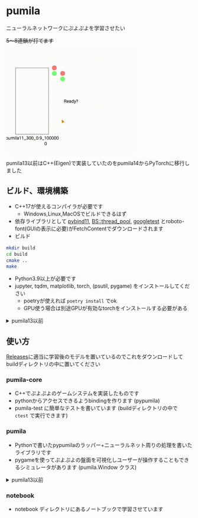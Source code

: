 # pumila

ニューラルネットワークにぷよぷよを学習させたい

<del>5〜8連鎖が打てます</del>

![pumila11.gif](pumila11.gif)

pumila13以前はC++(Eigen)で実装していたのをpumila14からPyTorchに移行しました

## ビルド、環境構築

* C++17が使えるコンパイラが必要です
    * Windows,Linux,MacOSでビルドできるはず
* 依存ライブラリとして [pybind11](https://github.com/pybind/pybind11), [BS::thread_pool](https://github.com/bshoshany/thread-pool), [googletest](https://github.com/google/googletest.git) とroboto-font(GUIの表示に必要)がFetchContentでダウンロードされます
* ビルド
```sh
mkdir build
cd build
cmake ..
make
```

* Python3.9以上が必要です
* jupyter, tqdm, matplotlib, torch, (psutil, pygame) をインストールしてください
    * poetryが使えれば `poetry install` でok
    * GPU使う場合は別途GPUが有効なtorchをインストールする必要がある

<details><summary>pumila13以前</summary>

* Eigen3がインストールされていればそれを使い、なければFetchContentで自動的にダウンロードします
    * ubuntu: `sudo apt install libeigen3-dev`
    * mac: `brew install eigen3`
* GUI(`pumila::Window`)を使うにはSDL2とSDL2_TTFをインストールする必要があります(linux, macのみ)
    * インストールされてない場合GUI関係の機能が無効化されますがビルドは可能です
    * ubuntu: `sudo apt install libsdl2-dev libsdl2-ttf-dev`
    * mac: `brew install sdl2 sdl2_ttf`
    * windowsの場合はFetchContentで自動的にダウンロードされます
* [pybind11](https://github.com/pybind/pybind11), [BS::thread_pool](https://github.com/bshoshany/thread-pool), [cli11](https://github.com/CLIUtils/CLI11) とroboto-font(GUIの表示に必要)がFetchContentでダウンロードされます
* IntelCPUの場合cmake時に`-DPUMILA_MKL_DYNAMIC=ON`または`-DPUMILA_MKL_STATIC=ON`オプションを追加するとIntel MKLを使用し計算が速くなります
    * windows: [ここ](https://www.intel.com/content/www/us/en/developer/tools/oneapi/onemkl-download.html)からoneMKLをダウンロードしインストール (古いCPUはサポートされてないっぽい)
        * インストール場所がデフォルト (`C:\Program Files (x86)\Intel\oneAPI`) でない場合は `-DPUMILA_MKL_ROOT=Path\To\oneAPI`
    * ubuntu: `sudo apt install libmkl-dev` (古めのCPUでも動く)
* MacOSの場合cmake時に`-DPUMILA_ACCELERATE=ON`オプションを追加するとAccelerateを使用し計算が速くなります

</details>

## 使い方

[Releases](https://github.com/na-trium-144/pumila/releases)に適当に学習後のモデルを置いているのでこれをダウンロードしてbuildディレクトリの中に置いてください

### pumila-core

* C++でぷよぷよのゲームシステムを実装したものです
* pythonからアクセスできるようbindingを作ります (pypumila)
* pumila-test に簡単なテストを書いています (buildディレクトリの中で `ctest` で実行できます)

### pumila

* Pythonで書いたpypumilaのラッパー+ニューラルネット周りの処理を書いたライブラリです
* pygameを使ってぷよぷよの盤面を可視化しユーザーが操作することもできるシミュレータがあります (pumila.Window クラス)

<details><summary>pumila13以前</summary>

buildディレクトリの中で`./pumila-sim`を実行するとシミュレータが起動します
引数にAIのモデル(pumila3, pumila5)または player を最大2つまで指定してください

```sh
# 例 player vs AI
./pumila-sim player pumila5
```
playerの操作は A / D キーで横移動、N / M キーで回転、S キーで高速落下、(Wキーで瞬間落下) です

</details>

### notebook

* notebook ディレクトリにあるノートブックで学習させています
